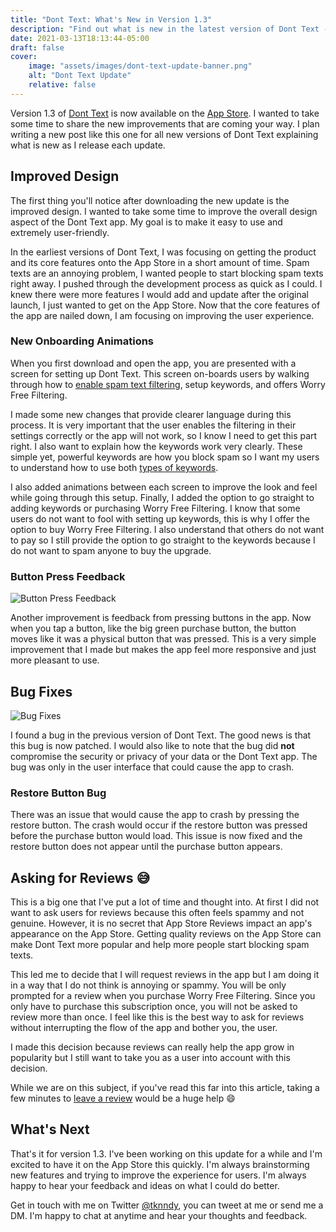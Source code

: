 ```yaml
---
title: "Dont Text: What's New in Version 1.3"
description: "Find out what is new in the latest version of Dont Text - Update Version 1.3"
date: 2021-03-13T18:13:44-05:00
draft: false
cover:
    image: "assets/images/dont-text-update-banner.png"
    alt: "Dont Text Update"
    relative: false 
---
```


Version 1.3 of [Dont Text](/download) is now available on the [App Store](/download). I wanted to take some time to share  the new improvements that are coming your way. I plan writing a new post like this one for all new versions of Dont Text explaining what is new as I release each update.

## Improved Design

The first thing you'll notice after downloading the new update is the improved design. I wanted to take some time to improve the overall design aspect of the Dont Text app. My goal is to make it easy to use and extremely user-friendly.

In the earliest versions of Dont Text, I was focusing on getting the product and its core features onto the App Store in a short amount of time. Spam texts are an annoying problem, I wanted people to start blocking spam texts right away. I pushed through the development process as quick as I could. I knew there were more features I would add and update after the original launch, I just wanted to get on the App Store. Now that the core features of the app are nailed down, I am focusing on improving the user experience.

### New Onboarding Animations

When you first download and open the app, you are presented with a screen for setting up Dont Text. This screen on-boards users by walking through how to [enable spam text filtering](/faq/#how-do-i-enable-text-message-filtering), setup keywords, and offers Worry Free Filtering.

I made some new changes that provide clearer language during this process. It is very important that the user enables the filtering in their settings correctly or the app will not work, so I know I need to get this part right. I also want to explain how the keywords work very clearly. These simple yet, powerful keywords are how you block spam so I want my users to understand how to use both [types of keywords](/faq/#whats-the-difference-between-block-and-allow-keywords).

I also added animations between each screen to improve the look and feel while going through this setup. Finally, I added the option to go straight to adding keywords or purchasing Worry Free Filtering. I know that some users do not want to fool with setting up keywords, this is why I offer the option to buy Worry Free Filtering. I also understand that others do not want to pay so I still provide the option to go straight to the keywords because I do not want to spam anyone to buy the upgrade.

### Button Press Feedback

![Button Press Feedback](/assets/images/buttonPress.gif#center "Button Press Feedback")

Another improvement is feedback from pressing buttons in the app. Now when you tap a button, like the big green purchase button, the button moves like it was a physical button that was pressed. This is a very simple improvement that I made but makes the app feel more responsive and just more pleasant to use.



## Bug Fixes

![Bug Fixes](https://media.giphy.com/media/PrEUkNFD9pN2o/giphy.gif#center "Bug Fixes")

I found a bug in the previous version of Dont Text. The good news is that this bug is now patched. I would also like to note that the bug did **not** compromise the security or privacy of your data or the Dont Text app. The bug was only in the user interface that could cause the app to crash.

### Restore Button Bug

There was an issue that would cause the app to crash by pressing the restore button. The crash would occur if the restore button was pressed before the purchase button would load. This issue is now fixed and the restore button does not appear until the purchase button appears.

## Asking for Reviews :sweat_smile:

This is a big one that I've put a lot of time and thought into. At first I did not want to ask users for reviews because this often feels spammy and not genuine. However, it is no secret that App Store Reviews impact an app's appearance on the App Store. Getting quality reviews on the App Store can make Dont Text more popular and help more people start blocking spam texts.

This led me to decide that I will request reviews in the app but I am doing it in a way that I do not think is annoying or spammy. You will be only prompted for a review when you purchase Worry Free Filtering. Since you only have to purchase this subscription once, you will not be asked to review more than once. I feel like this is the best way to ask for reviews without interrupting the flow of the app and bother you, the user.

I made this decision because reviews can really help the app grow in popularity but I still want to take you as a user into account with this decision.

While we are on this subject, if you've read this far into this article, taking a few minutes to [leave a review](https://apps.apple.com/us/app/dont-text/id1540836811) would be a huge help :smile:

## What's Next

That's it for version 1.3. I've been working on this update for a while and I'm excited to have it on the App Store this quickly. I'm always brainstorming new features and trying to improve the experience for users. I'm always happy to hear your feedback and ideas on what I could do better.

Get in touch with me on Twitter [@tknndy](https://twitter.com/tknndy), you can tweet at me or send me a DM. I'm happy to chat at anytime and hear your thoughts and feedback.
